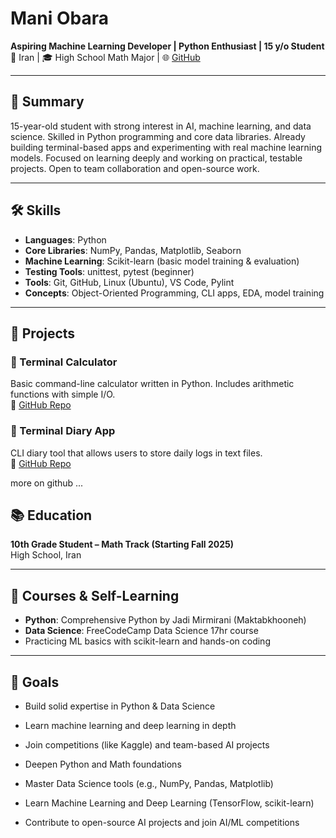 # Mani Obara

**Aspiring Machine Learning Developer | Python Enthusiast | 15 y/o Student**  
📍 Iran | 🎓 High School Math Major | 🌐 [GitHub](https://github.com/Mani-Obara2009)

---

## 🧠 Summary

15-year-old student with strong interest in AI, machine learning, and data science. Skilled in Python programming and core data libraries. Already building terminal-based apps and experimenting with real machine learning models. Focused on learning deeply and working on practical, testable projects. Open to team collaboration and open-source work.

---

## 🛠 Skills

- **Languages**: Python
- **Core Libraries**: NumPy, Pandas, Matplotlib, Seaborn
- **Machine Learning**: Scikit-learn (basic model training & evaluation)
- **Testing Tools**: unittest, pytest (beginner)
- **Tools**: Git, GitHub, Linux (Ubuntu), VS Code, Pylint
- **Concepts**: Object-Oriented Programming, CLI apps, EDA, model training

---

## 🚀 Projects

### 🧮 Terminal Calculator
Basic command-line calculator written in Python. Includes arithmetic functions with simple I/O.  
🔗 [GitHub Repo](https://github.com/Mani-Obara2009/Calculator)

### 📓 Terminal Diary App
CLI diary tool that allows users to store daily logs in text files.  
🔗 [GitHub Repo](https://github.com/Mani-Obara2009/Terminal-Diary)

more on github ...

## 📚 Education

**10th Grade Student – Math Track (Starting Fall 2025)**  
High School, Iran

---

## 📖 Courses & Self-Learning

- **Python**: Comprehensive Python by Jadi Mirmirani (Maktabkhooneh)
- **Data Science**: FreeCodeCamp Data Science 17hr course
- Practicing ML basics with scikit-learn and hands-on coding

---

## 🎯 Goals

- Build solid expertise in Python & Data Science
- Learn machine learning and deep learning in depth
- Join competitions (like Kaggle) and team-based AI projects


- Deepen Python and Math foundations
- Master Data Science tools (e.g., NumPy, Pandas, Matplotlib)
- Learn Machine Learning and Deep Learning (TensorFlow, scikit-learn)
- Contribute to open-source AI projects and join AI/ML competitions
